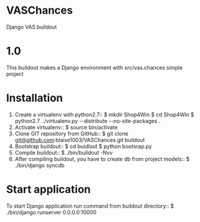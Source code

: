 VASChances
==========

Django VAS buildout


1.0
===

This buildout makes a Django environment with src/vas.chances simple project


Installation
============

1. Create a virtualenv with python2.7::
	$ mkdir Shop4Win
	$ cd Shop4Win
	$ python2.7 ../virtualenv.py --distribute --no-site-packages .
2. Activate virtualenv::
	$ source bin/activate
3. Clone GIT repository from GitHub::
	$ git clone git@github.com:blaise1003/VASChances.git buildout
4. Bootstrap buildout::
	$ cd buidlout
	$ python bootsrap.py
5. Compile buildout::
	$ ./bin/buildout -Nvv
6. After compiling buildout, you have to create db from project models::
	$ ./bin/django syncdb


Start application
=================

To start Django application run command from buildout directory::
	$ ./bin/django runserver 0.0.0.0:10000


